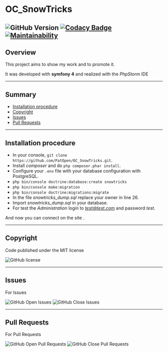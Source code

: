 # OC_SnowTricks

![GitHub Version](https://img.shields.io/github/v/tag/PatOpen/OC_SnowTricks?label=version)
[![Codacy Badge](https://app.codacy.com/project/badge/Grade/9842e867455b4ae192da6a0c76bdaea6)](https://www.codacy.com/manual/PatOpen/OC_SnowTricks?utm_source=github.com&amp;utm_medium=referral&amp;utm_content=PatOpen/OC_SnowTricks&amp;utm_campaign=Badge_Grade)
[![Maintainability](https://api.codeclimate.com/v1/badges/bf9f44c4ce39753bc8b6/maintainability)](https://codeclimate.com/github/PatOpen/OC_SnowTricks/maintainability)
---

## Overview

This project aims to show my work and to promote it.

It was developed with **symfony 4** and realized with the *PhpStorm* IDE

---

## Summary

-   [Installation procedure](#Installation-procedure)
-   [Copyright](#Copyright)
-   [Issues](#Issues)
-   [Pull Requests](#Pull-Requests)

---

## Installation procedure

-   In your console, `git clone https://github.com/PatOpen/OC_SnowTricks.git`.
-   Install *composer* and do `php composer.phar install`.
-   Configure your `.env` file with your database configuration with PostgreSQL.
-   `php bin/console doctrine:database:create snowtricks`
-   `php bin/console make:migration`
-   `php bin/console doctrine:migrations:migrate`
-   In the file *snowtricks_dump.sql* replace your owner in line 26.
-   Import *snowtricks_dump.sql* in your database.
-   For test the *Administration* login to *test@test.com* and password *test*.

And now you can connect on the site .

---

## Copyright

Code published under the MIT license

![GitHub license](https://img.shields.io/github/license/PatOpen/OC_SnowTricks)

---


## Issues

For Issues

![GitHub Open Issues](https://img.shields.io/github/issues-raw/PatOpen/OC_SnowTricks)
![GitHub Close Issues](https://img.shields.io/github/issues-closed-raw/PatOpen/OC_SnowTricks?color=green)

---

## Pull Requests

For Pull Requests

![GitHub Open Pull Requests](https://img.shields.io/github/issues-pr-raw/PatOpen/OC_SnowTricks)
![GitHub Close Pull Requests](https://img.shields.io/github/issues-pr-closed-raw/PatOpen/OC_SnowTricks?color=green)